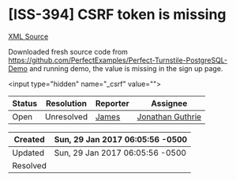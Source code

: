 # [ISS-394] CSRF token is missing

[XML Source](../xml/ISS-394.xml)
<p><p>Downloaded fresh source code from <a href="https://github.com/PerfectExamples/Perfect-Turnstile-PostgreSQL-Demo" class="external-link" rel="nofollow">https://github.com/PerfectExamples/Perfect-Turnstile-PostgreSQL-Demo</a> and running demo, the value is missing in the sign up page.</p>

<p>&lt;input type="hidden" name="_csrf" value=""&gt;</p></p>





Status|Resolution|Reporter|Assignee
------|----------|--------|--------
Open|Unresolved|[James](Lei)|[Jonathan Guthrie]($jono)





Created|Sun, 29 Jan 2017 06:05:56 -0500
-------|--------------
Updated|Sun, 29 Jan 2017 06:05:56 -0500
Resolved|




